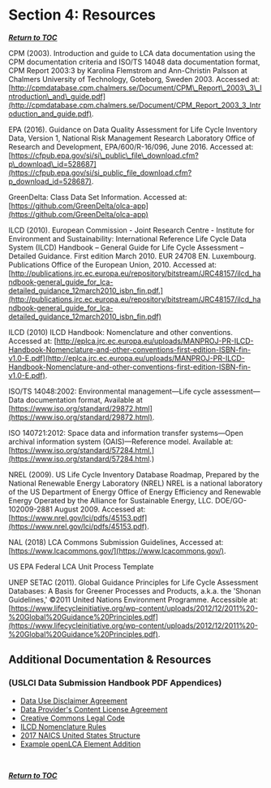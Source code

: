 # Section 4: Resources

[**_Return to TOC_**](../00-sub-handbook-landing.md)
<br>

CPM (2003). Introduction and guide to LCA data documentation using the CPM documentation criteria and ISO/TS 14048 data documentation format, CPM Report 2003:3 by Karolina Flemstrom and Ann-Christin Palsson at Chalmers University of Technology, Goteborg, Sweden 2003. Accessed at: [http://cpmdatabase.cpm.chalmers.se/Document/CPM\_Report\_2003\_3\_Introduction\_and\_guide.pdf](http://cpmdatabase.cpm.chalmers.se/Document/CPM_Report_2003_3_Introduction_and_guide.pdf).

EPA (2016). Guidance on Data Quality Assessment for Life Cycle Inventory Data, Version 1, National Risk Management Research Laboratory Office of Research and Development, EPA/600/R-16/096, June 2016. Accessed at: [https://cfpub.epa.gov/si/si\_public\_file\_download.cfm?p\_download\_id=528687](https://cfpub.epa.gov/si/si_public_file_download.cfm?p_download_id=528687).

GreenDelta: Class Data Set Information. Accessed at: [https://github.com/GreenDelta/olca-app](https://github.com/GreenDelta/olca-app)

ILCD (2010). European Commission - Joint Research Centre - Institute for Environment and Sustainability: International Reference Life Cycle Data System (ILCD) Handbook – General Guide for Life Cycle Assessment – Detailed Guidance. First edition March 2010. EUR 24708 EN. Luxembourg. Publications Office of the European Union, 2010. Accessed at: [http://publications.jrc.ec.europa.eu/repository/bitstream/JRC48157/ilcd_handbook-general_guide_for_lca-detailed_guidance_12march2010_isbn_fin.pdf.](http://publications.jrc.ec.europa.eu/repository/bitstream/JRC48157/ilcd_handbook-general_guide_for_lca-detailed_guidance_12march2010_isbn_fin.pdf)

ILCD (2010) ILCD Handbook: Nomenclature and other conventions. Accessed at: [http://eplca.jrc.ec.europa.eu/uploads/MANPROJ-PR-ILCD-Handbook-Nomenclature-and-other-conventions-first-edition-ISBN-fin-v1.0-E.pdf](http://eplca.jrc.ec.europa.eu/uploads/MANPROJ-PR-ILCD-Handbook-Nomenclature-and-other-conventions-first-edition-ISBN-fin-v1.0-E.pdf).

ISO/TS 14048:2002: Environmental management—Life cycle assessment—Data documentation format, Available at [https://www.iso.org/standard/29872.html](https://www.iso.org/standard/29872.html).

ISO 140721:2012: Space data and information transfer systems—Open archival information system (OAIS)—Reference model. Available at: [https://www.iso.org/standard/57284.html.](https://www.iso.org/standard/57284.html.)

NREL (2009). US Life Cycle Inventory Database Roadmap, Prepared by the National Renewable Energy Laboratory (NREL) NREL is a national laboratory of the US Department of Energy Office of Energy Efficiency and Renewable Energy Operated by the Alliance for Sustainable Energy, LLC. DOE/GO-102009-2881 August 2009. Accessed at: [https://www.nrel.gov/lci/pdfs/45153.pdf](https://www.nrel.gov/lci/pdfs/45153.pdf).

NAL (2018) LCA Commons Submission Guidelines, Accessed at: [https://www.lcacommons.gov/](https://www.lcacommons.gov/).

US EPA Federal LCA Unit Process Template

UNEP SETAC (2011). Global Guidance Principles for Life Cycle Assessment Databases: A Basis for Greener Processes and Products, a.k.a. the &#39;Shonan Guidelines,&#39; ©2011 United Nations Environment Programme. Accessible at: [https://www.lifecycleinitiative.org/wp-content/uploads/2012/12/2011%20-%20Global%20Guidance%20Principles.pdf](https://www.lifecycleinitiative.org/wp-content/uploads/2012/12/2011%20-%20Global%20Guidance%20Principles.pdf).
<br>

## Additional Documentation & Resources
### (USLCI Data Submission Handbook PDF Appendices)

  * [Data Use Disclaimer Agreement](./04-App-A.md)
  * [Data Provider's Content License Agreement](./04-App-B.md)
  * [Creative Commons Legal Code](./04-App-C.md)
  * [ILCD Nomenclature Rules](./04-App-D.md)
  * [2017 NAICS United States Structure](./04-App-E.md)
  * [Example openLCA Element Addition](./04-App-F.md)

<br>

[**_Return to TOC_**](../00-sub-handbook-landing.md)
